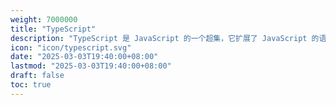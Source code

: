 ```yaml
---
weight: 7000000
title: "TypeScript"
description: "TypeScript 是 JavaScript 的一个超集，它扩展了 JavaScript 的语法，提供了类型系统和一些其他特性。TypeScript 代码可以被编译成纯 JavaScript 代码，以便在浏览器或 Node.js 等"
icon: "icon/typescript.svg"
date: "2025-03-03T19:40:00+08:00"
lastmod: "2025-03-03T19:40:00+08:00"
draft: false
toc: true
---
```

